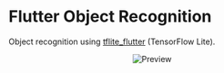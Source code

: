 # Flutter Object Recognition

Object recognition using [tflite_flutter](https://pub.dev/packages/tflite_flutter) (TensorFlow Lite).

<p align="center"><img src="images/preview.gif" alt="Preview" /></p>
